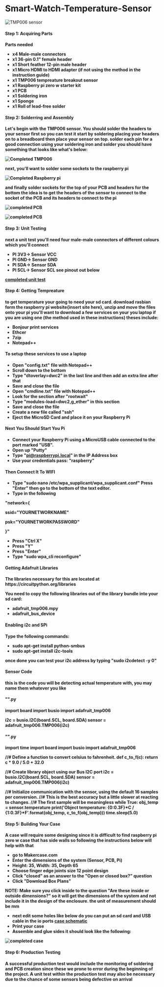# Smart-Watch-Temperature-Sensor

![TMP006 sensor](Read.meimages/IMG_20191127_205752.jpg)

<h4><b>Step 1: Acquiring Parts<b><h4>
  
  Parts needed 
  - x4 Male-male connectors
  - x1 36-pin 0.1" female header
  - x1 Short feather 12-pin male header
  - x1 Micro HDMI to HDMI adapter (if not using the method in the instruction guide) 
  - x1 TMP006 tempreature breakout sensor
  - x1 Raspberry pi zero w starter kit
  - x1 PCB
  - x1 Soldering iron 
  - x1 Sponge 
  - x1 Roll of lead-free solder

<h4><b>Step 2: Solderring and Assembly<b><h4>
  
Let's begin with the TMP006 sensor. You should solder the headers to your sensor first so you can test it start by soldering placing your headers on to a breadboard then place your sensor on top. solder each pin for a good connection using your soldering iron and solder 
you should have something that looks like what's below:

![Completed TMP006](Read.meimages/IMG_20191211_154224.jpg)

next, you'll want to solder some sockets to the raspberry pi 

![Completed Raspberry pi](Read.meimages/IMG_20191211_155439.jpg)

and finally solder sockets for the top of your PCB and headers for the bottom the idea is to get the headers of the sensor to connect to the socket of the PCB and its headers to connect to the pi

![completed PCB](Read.meimages/IMG_20191211_145450.jpg)

![completed PCB](Read.meimages/IMG_20191211_145456.jpg)

<h4><b>Step 3: Unit Testing<b><h4>
  
next a unit test you'll need four male-male connectors of different colours which you'll connect 
- PI 3V3-> Sensor VCC
- PI GND-> Sensor GND
- PI SDA-> Sensor SDA
- PI SCL-> Sensor SCL
see pinout out below  

[completed unit test](Read.meimages/IMG_20191211_180951.jpg)
<h4><b>Step 4: Getting Tempreature<b><h4>
  
to get temperature your going to need your sd card. download rasbian form the raspberry pi website{insert site here}, unzip and move the files onto your pi you'll want to download a few services on your you laptop if you are using one (the method used in these instructions) theses include: 
- Bonjour print services
- Ethcer 
- 7zip
- Notepad++

<h4><b>To setup these services to use a laptop<b><h4>

- Open "config.txt" file with Notepad++
- Scroll down to the bottom
- Type "dtoverlay=dwc2" in the last line and then add an extra line after that
- Save and close the file
- Open "cmdline.txt" file with Notepad++
- Look for the section after "rootwait"
- Type "modules-load=dwc2,g_ether" in this section
- Save and close the file
- Create a new file called "ssh"
- Eject the MicroSD Card and place it on your Raspberry Pi


<h4><b>Next You Should Start You Pi<b><h4> 

- Connect your Raspberry Pi using a MicroUSB cable connected to the port marked "USB".
- Open up "Putty"
- Type "pi@raspberrypi.local" in the IP Address box
- Use your credentials pass: "raspberry"


<h4><b>Then Connect It To WIFI<b><h4>

- Type "sudo nano /etc/wpa_supplicant/wpa_supplicant.conf" Press "Enter" then go to the bottom of the text editor.
- Type in the following 

"network={

ssid="YOURNETWORKNAME"

psk="YOURNETWORKPASSWORD"

}"

- Press "Ctrl X"
- Press "Y"
- Press "Enter"
- Type "sudo wpa_cli reconfigure"

<h4>Getting Adafruit Libraries <h4>
The libraries necessary for this are located at https://circuitpython.org/libraries

You need to copy the following libraries out of the library bundle into your sd card:

- adafruit_tmp006.mpy
- adafruit_bus_device

<h4><b>Enabling i2c and SPi<b><h4>
  
  Type the following commands: 

- sudo apt-get install python-smbus
- sudo apt-get install i2c-tools

once done you can test your i2c address by typing "sudo i2cdetect -y 0"

<h4><b>Sensor Code<b><h4>
  this is the code you will be detecting actual temperature with, you may name them whatever you like 
  
<h4><b>"".py<b><h4>
import board
import busio
import adafruit_tmp006
 
i2c = busio.I2C(board.SCL, board.SDA)
sensor = adafruit_tmp006.TMP006(i2c) 

<h4><b>"".py<b><h4>
import time
import board
import busio
import adafruit_tmp006
 
//# Define a function to convert celsius to fahrenheit.
def c_to_f(c):
    return c * 9.0 / 5.0 + 32.0
 
//# Create library object using our Bus I2C port
i2c = busio.I2C(board.SCL, board.SDA)
sensor = adafruit_tmp006.TMP006(i2c)
 
//# Initialize communication with the sensor, using the default 16 samples per conversion.
//# This is the best accuracy but a little slower at reacting to changes.
//# The first sample will be meaningless
while True:
    obj_temp = sensor.temperature
    print('Object temperature: {0:0.3F}*C / {1:0.3F}*F'.format(obj_temp, c_to_f(obj_temp)))
    time.sleep(5.0)    
    
<h4><b>Step 5: Building Your Case<b><h4> 
  
A case will require some designing since it is difficult to find raspberry pi zero w case that has side walls so following the instructions below will help with that 

- go to Makercase.com
- Enter the dimensions of the system (Sensor, PCB, Pi)
- Height: 35, Width: 35, Depth 65
- Choose finger edge joints size 12 point design
- Click "closed" as an answer to the "Open or closed box?" question
- Click "Download Box Plans"

NOTE: Make sure you click inside to the question "Are these inside or outside dimensions?" so it will get the dimensions of the system and not include it in the design of the enclosure. the unit of measurement should be mm 

- next edit some holes like below do you can put an sd card and USB cable in the io ports
[case schematic](Enclosure/enclosure.png)
- Print your case 
- Assemble and glue sides it should look like the following:

![completed case](Read.meimages/IMG_20191211_145608.jpg)

<h4><b>Step 6: Production Testing <b><h4>  

A successful production test would include the monitoring of soldering and PCB creation since these we prone to error during the beginning of the project. A unit test within the production test may also be necessary due to the chance of some sensors being defective on arrival 

